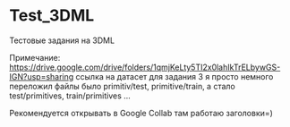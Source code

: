 # Test_3DML
Тестовые задания на 3DML


Примечание: https://drive.google.com/drive/folders/1qmjKeLty5TI2x0lahIkTrELbywGS-IGN?usp=sharing ссылка на датасет для задания 3 
я просто немного переложил файлы было primitiv/test, primitive/train, а стало test/primitives, train/primitives ...

Рекомендуется открывать в Google Collab там работаю заголовки=)
